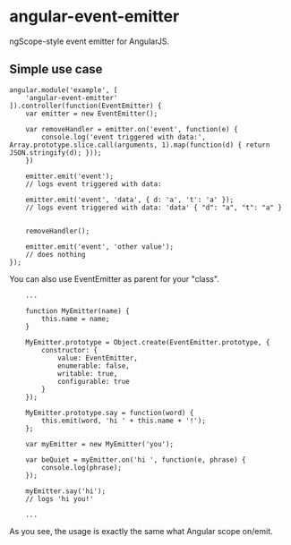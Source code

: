 angular-event-emitter
================

ngScope-style event emitter for AngularJS.
 
## Simple use case ##

````
angular.module('example', [
	'angular-event-emitter'
]).controller(function(EventEmitter) {
	var emitter = new EventEmitter();

	var removeHandler = emitter.on('event', function(e) {
		console.log('event triggered with data:', Array.prototype.slice.call(arguments, 1).map(function(d) { return JSON.stringify(d); }));
	})

	emitter.emit('event');
	// logs event triggered with data:

	emitter.emit('event', 'data', { d: 'a', 't': 'a' });
	// logs event triggered with data: 'data' { "d": "a", "t": "a" }


	removeHandler();

	emitter.emit('event', 'other value');
	// does nothing
});

````
You can also use EventEmitter as parent for your "class".

````
	...

	function MyEmitter(name) {
		this.name = name;
	}

	MyEmitter.prototype = Object.create(EventEmitter.prototype, {
	    constructor: {
			value: EventEmitter,
			enumerable: false,
			writable: true,
			configurable: true
	    }
	});

	MyEmitter.prototype.say = function(word) {
		this.emit(word, 'hi ' + this.name + '!');
	};

	var myEmitter = new MyEmitter('you');

	var beQuiet = myEmitter.on('hi ', function(e, phrase) {
		console.log(phrase);
	});

	myEmitter.say('hi');
	// logs 'hi you!'

	...

````
As you see, the usage is exactly the same what Angular scope on/emit.
